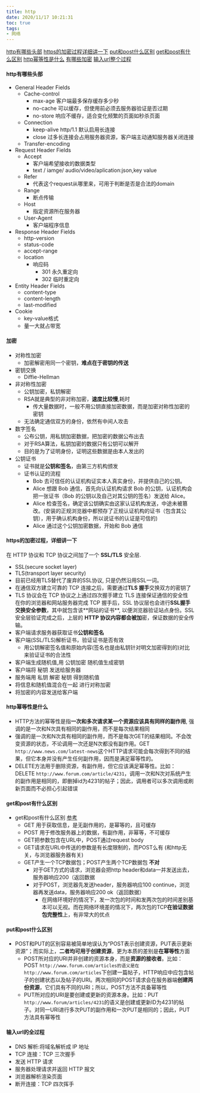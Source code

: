 ```yaml
---
title: http
date: 2020/11/17 10:21:31
toc: true
tags:
- 网络
---
```


[http有哪些头部](#http有哪些头部)
[https的加密过程详细讲一下](#https的加密过程详细讲一下)
[put和post什么区别](#put和post什么区别)
[get和post有什么区别](#get和post有什么区别)
[http幂等性是什么](#http幂等性是什么)
[有哪些加密](#加密)
[输入url整个过程](#输入url的全过程)

<!--more-->
#### http有哪些头部
* General Header Fields
  * Cache-control
    * max-age 客户端最多保存缓存多少秒
    * no-cache 可以缓存，但使用前必须去服务器验证是否过期
    * no-store 响应不缓存，适合变化频繁的页面如秒杀页面
  * Connection
    * keep-alive http/1.1 默认启用长连接
    * close 过多长连接会占用服务器资源，客户端主动通知服务器关闭连接
  * Transfer-encoding
* Request Header Fields
  * Accept
    * 客户端希望接收的数据类型
    * text / iamge/ audio/video/aplication:json,key value
  * Refer
    * 代表这个request从哪里来，可用于判断是否是合法的domain
  * Range
    * 断点传输
  * Host
    * 指定资源所在服务器
  * User-Agent
    * 客户端程序信息
* Response Header Fields
  * http-version
  * status-code
  * accept-range
  * location
    * 响应码
      * 301 永久重定向
      * 302 临时重定向
* Entity Header Fields
  * content-type
  * content-length
  * last-modified
* Cookie
  * key-value格式
  * 量一大就占带宽


#### 加密
* 对称性加密
  * 加密解密用同一个密钥，**难点在于密钥的传送**
* 密钥交换
  * Diffie-Hellman
* 非对称性加密
  * 公钥加密，私钥解密
  * RSA就是典型的非对称加密，**速度比较慢**,耗时
    * 传大量数据时，一般不用公钥直接加密数据，而是加密对称性加密的密钥
  * 无法确定通信双方的身份，依然有中间人攻击
* 数字签名
  * 公布公钥，用私钥加密数据，把加密的数据公布出去
  * 对于RSA算法，私钥加密的数据只有公钥可以解开
  * 目的是为了证明身份，证明这些数据是由本人发出的
* 公钥证书
  * 证书就是**公钥和签名**，由第三方机构颁发
  * 证书认证的流程
    * Bob 去可信任的认证机构证实本⼈真实⾝份，并提供⾃⼰的公钥。
    * Alice 想跟 Bob 通信，⾸先向认证机构请求 Bob 的公钥，认证机构会把⼀张证书（Bob 的公钥以及⾃⼰对其公钥的签名）发送给 Alice。
    * Alice 检查签名，确定该公钥确实由这家认证机构发送，中途未被篡改。(安装的正规浏览器中都预存了正规认证机构的证书（包含其公钥），⽤于确认机构⾝份，所以说证书的认证是可信的)
    * Alice 通过这个公钥加密数据，开始和 Bob 通信


#### https的加密过程，详细讲一下
在 HTTP 协议和 TCP 协议之间加了⼀个 **SSL/TLS** 安全层.
* SSL(secure socket layer)
* TLS(transport layer security)
* 目前已经用TLS替代了废弃的SSL协议, 只是仍然沿用SSL一词。
* 在通信双方建立可靠的 TCP 连接之后，需要通过**TLS 握手**交换双方的密钥了
* TLS 协议会在 TCP 协议之上通过四次握手建立 TLS 连接保证通信的安全性
在你的浏览器和⽹站服务器完成 TCP 握⼿后，SSL 协议层也会进⾏**SSL握⼿交换安全参数**，其中就包含该**⽹站的证书**, 以便浏览器验证站点⾝份。SSL 安全层验证完成之后，上层的 **HTTP 协议内容都会被加**密，保证数据的安全传输。
* 客户端请求服务器获取证书**公钥和签名**
* 客户端(SSL/TLS)解析证书，验证证书是否有效
  * 用公钥解密签名值和原始内容(签名也是由私钥针对明文加密得到的)对比来验证证书的合法性
* 客户端生成随机值,用 公钥加密 随机值生成密钥
* 客户端将 秘钥 发送给服务器
* 服务端用 私钥 解密 秘钥 得到随机值
* 将信息和随机值混合在一起 进行对称加密
* 将加密的内容发送给客户端


#### http幂等性是什么
* HTTP方法的幂等性是指**一次和多次请求某一个资源应该具有同样的副作用**, 强调的是一次和N次具有相同的副作用，而不是每次结果相同
* 强调的是一次和N次具有相同的副作用，而不是每次GET的结果相同。不会改变资源的状态，不论调用一次还是N次都没有副作用。GET `http://www.news.com/latest-news`这个HTTP请求可能会每次得到不同的结果，但它本身并没有产生任何副作用，因而是满足幂等性的。
* DELETE方法用于删除资源，有副作用，但它应该满足幂等性。比如：DELETE `http://www.forum.com/article/4231`，调用一次和N次对系统产生的副作用是相同的，即删掉id为4231的帖子；因此，调用者可以多次调用或刷新页面而不必担心引起错误

#### get和post有什么区别
* get和post有什么区别 [参考](https://blog.fundebug.com/2019/02/22/compare-http-method-get-and-post/)
  * GET 用于获取信息，是无副作用的，是幂等的，且可缓存
  * POST 用于修改服务器上的数据，有副作用，非幂等，不可缓存
  * GET把参数包含在URL中，POST通过request body
  * GET请求在URL中传送的参数是有长度限制的，而POST么有 (和http无关，与浏览器服务器有关)
  * GET产生一个TCP数据包；POST产生两个TCP数据包 **不对**
    * 对于GET方式的请求，浏览器会把http header和data一并发送出去，服务器响应200（返回数据
    * 对于POST，浏览器先发送header，服务器响应100 continue，浏览器再发送data，服务器响应200 ok（返回数据） 
      * 在网络环境好的情况下，发一次包的时间和发两次包的时间差别基本可以无视。而在网络环境差的情况下，两次包的TCP**在验证数据包完整性**上，有非常大的优点

#### put和post什么区别
* POST和PUT的区别容易被简单地误认为“POST表示创建资源，PUT表示更新资源”；而实际上，**二者均可用于创建资源**，更为本质的差别是**在幂等性**方面
  * POST所对应的URI并非创建的资源本身，而是**资源的接收者**。比如：POST `http://www.forum.com/articles的语义是在http://www.forum.com/articles`下创建一篇帖子，HTTP响应中应包含帖子的创建状态以及帖子的URI。两次相同的POST请求会在服务器端**创建两份资源**，它们具有不同的URI；所以，POST方法不具备幂等性
  * PUT所对应的URI是要创建或更新的资源本身。比如：PUT `http://www.forum/articles/4231`的语义是创建或更新ID为4231的帖子。对同一URI进行多次PUT的副作用和一次PUT是相同的；因此，PUT方法具有幂等性


#### 输入url的全过程
* DNS 解析:将域名解析成 IP 地址
* TCP 连接：TCP 三次握手
* 发送 HTTP 请求
* 服务器处理请求并返回 HTTP 报文
* 浏览器解析渲染页面
* 断开连接：TCP 四次挥手